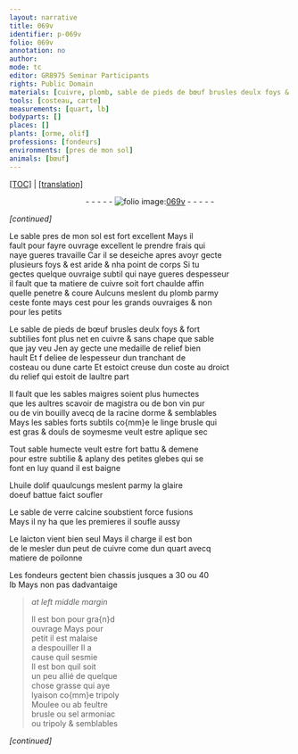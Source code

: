 ```yaml
---
layout: narrative
title: 069v
identifier: p-069v
folio: 069v
annotation: no
author:
mode: tc
editor: GR8975 Seminar Participants
rights: Public Domain
materials: [cuivre, plomb, sable de pieds de bœuf brusles deulx foys & fort subtilies, sables maigres, magistra, bon vin pur, vin bouilly avecq de la racine dorme, sables forts subtils, linge brusle, huile dolif, glaire doeuf, sable de verre calcine, laicton, matiere de poilonne, tripoly Moulee, feultre brusle, sel armoniac, tripoly]
tools: [costeau, carte]
measurements: [quart, lb]
bodyparts: []
places: []
plants: [orme, olif]
professions: [fondeurs]
environments: [pres de mon sol]
animals: [bœuf]
---
```


<p><a href="{{ site.baseurl }}/diplomatic/" target="_blank">[TOC]</a> | <a href="{{ site.baseurl }}/texts/p-069v_tl/ target="_blank"">[translation]</a></p><div class="folio" align="center">- - - - - <a href="http://gallica.bnf.fr/ark:/12148/btv1b10500001g/f144.image" target="_blank"><img src="https://cu-mkp.github.io/2017-workshop-edition/assets/photo-icon.png" alt="folio image: " style="display:inline-block; margin-bottom:-3px;"/>069v</a> - - - - - </div>  
 
*[continued]*
  
Le sable <span class="env">pres de mon sol</span> est fort excellent Mays il<br/> fault pour fayre ouvrage excellent le prendre frais qui<br/> naye gueres travaille Car il se deseiche apres avoyr gecte<br/> plusieurs foys & est aride & nha point de corps Si tu<br/> gectes quelque ouvraige subtil qui naye gueres despesseur<br/> il fault que ta matiere de <span class="m">cuivre</span> soit fort chaulde affin<br/> quelle penetre & coure Aulcuns meslent du <span class="m">plomb</span> parmy<br/> ceste fonte mays cest pour les grands ouvraiges & non<br/> pour les petits 
 
Le <span class="m">sable de pieds de <span class="al">bœuf</span> brusles deulx foys & fort<br/> subtilies</span> font plus net en <span class="m">cuivre</span> & sans chape que sable<br/> que jay veu Jen ay gecte une medaille de relief bien<br/> hault Et <span class="del">f</span> deliee de lespesseur dun tranchant de<br/> <span class="tl">costeau</span> ou dune <span class="tl">carte</span> Et estoict creuse dun coste au droict<br/> du relief qui estoit de laultre part 
 
Il fault que les <span class="m">sables maigres</span> soient plus humectes<br/> que les aultres scavoir de <span class="m">magistra</span> ou de <span class="m">bon vin pur</span><br/> ou de <span class="m">vin bouilly avecq de la racine d<span class="pa">orme</span></span> & semblables<br/> Mays les <span class="m">sables forts subtils</span> co{mm}e le <span class="m">linge brusle</span> qui<br/> est gras & douls de soymesme veult estre aplique sec
 
Tout sable humecte veult estre fort battu & demene<br/> pour estre subtilie & aplany des petites glebes qui se<br/> font en luy quand il est baigne 
 
L<span class="m">huile d<span class="pa">olif</span></span> quaulcungs meslent parmy la <span class="m">glaire<br/> doeuf</span> battue faict soufler
 
Le <span class="m">sable de verre calcine</span> soubstient force fusions<br/> Mays il ny ha que les premieres il soufle aussy
 
Le <span class="m">laicton</span> vient bien seul Mays il charge il est bon<br/> de le mesler dun peut de <span class="m">cuivre</span> come dun <span class="ms">quart</span> avecq<br/> <span class="m">matiere de poilonne</span>
 
Les <span class="pro">fondeurs</span> gectent bien chassis jusques a 30 ou 40<br/> <span class="ms">lb</span> Mays non pas dadvantaige 
 
> *at left middle margin*
> 
> 
>   Il est bon pour gra{n}d<br/> ouvrage Mays pour<br/> petit il est malaise<br/> a despouiller <span class="del">Il</span> a<br/> cause quil sesmie<br/> Il est bon quil soit<br/> un peu allié de quelque<br/> chose grasse qui aye<br/> lyaison co{mm}e <span class="m">tripoly<br/> Moulee</span> ou <span class="del">ab</span> <span class="m">feultre<br/> brusle</span> ou <span class="m">sel armoniac</span><br/> ou <span class="m">tripoly</span> & semblables
 
*[continued]*
 
